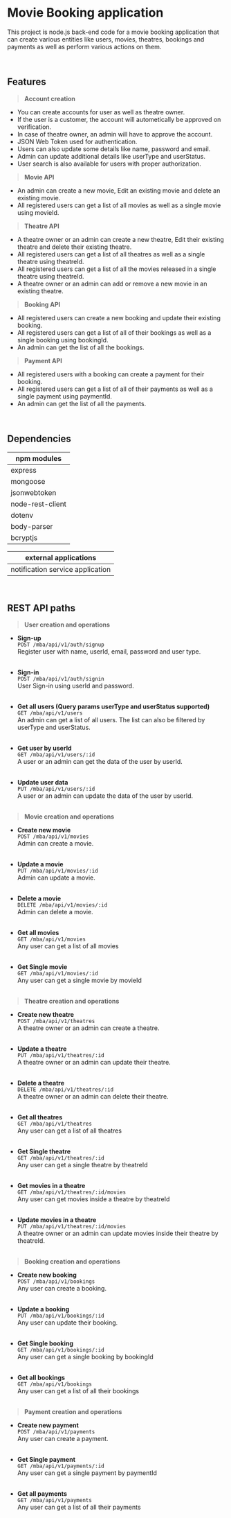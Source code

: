 # Movie Booking application
This project is node.js back-end code for a movie booking application that can create various entities like users, movies, theatres, bookings and payments as well as perform various actions on them.

<br/>

## Features

>**Account creation**
- You can create accounts for user as well as theatre owner.
- If the user is a customer, the account will autometically be approved on verification.
- In case of theatre owner, an admin will have to approve the account.
- JSON Web Token used for authentication.
- Users can also update some details like name, password and email.
- Admin can update additional details like userType and userStatus.
- User search is also available for users with proper authorization.

>**Movie API**
- An admin can create a new movie, Edit an existing movie and delete an existing movie.
- All registered users can get a list of all movies as well as a single movie using movieId.

>**Theatre API**
- A theatre owner or an admin can create a new theatre, Edit their existing theatre and delete their existing theatre.
- All registered users can get a list of all theatres as well as a single theatre using theatreId.
- All registered users can get a list of all the movies released in a single theatre using theatreId.
- A theatre owner or an admin can add or remove a new movie in an existing theatre.

>**Booking API**
- All registered users can create a new booking and update their existing booking.
- All registered users can get a list of all of their bookings as well as a single booking using bookingId.
- An admin can get the list of all the bookings.

>**Payment API**
- All registered users with a booking can create a payment for their booking.
- All registered users can get a list of all of their payments as well as a single payment using paymentId.
- An admin can get the list of all the payments.

<br/>

## Dependencies
|npm modules|
|-|
|express|
|mongoose|
|jsonwebtoken|
|node-rest-client|
|dotenv|
|body-parser|
|bcryptjs|

|external applications|
|-|
|notification service application|

<br/>

## REST API paths

>**User creation and operations**

- **Sign-up**<br/>
`POST /mba/api/v1/auth/signup`<br/>
Register user with name, userId, email, password and user type.<br/><br/>

- **Sign-in**<br/>
`POST /mba/api/v1/auth/signin`<br/>
User Sign-in using userId and password.<br/><br/>

- **Get all users (Query params userType and userStatus supported)**<br/>
`GET /mba/api/v1/users`<br/>
An admin can get a list of all users. The list can also be filtered by userType and userStatus.<br/><br/>

- **Get user by userId**<br/>
`GET /mba/api/v1/users/:id`<br/>
A user or an admin can get the data of the user by userId.<br/><br/>

- **Update user data**<br/>
`PUT /mba/api/v1/users/:id`<br/>
A user or an admin can update the data of the user by userId.<br/><br/>

>**Movie creation and operations**

- **Create new movie**<br/>
`POST /mba/api/v1/movies`<br/>
Admin can create a movie.<br/><br/>

- **Update a movie**<br/>
`PUT /mba/api/v1/movies/:id`<br/>
Admin can update a movie.<br/><br/>

- **Delete a movie**<br/>
`DELETE /mba/api/v1/movies/:id`<br/>
Admin can delete a movie.<br/><br/>

- **Get all movies**<br/>
`GET /mba/api/v1/movies`<br/>
Any user can get a list of all movies<br/><br/>

- **Get Single movie**<br/>
`GET /mba/api/v1/movies/:id`<br/>
Any user can get a single movie by movieId<br/><br/>

>**Theatre creation and operations**

- **Create new theatre**<br/>
`POST /mba/api/v1/theatres`<br/>
A theatre owner or an admin can create a theatre.<br/><br/>

- **Update a theatre**<br/>
`PUT /mba/api/v1/theatres/:id`<br/>
A theatre owner or an admin can update their theatre.<br/><br/>

- **Delete a theatre**<br/>
`DELETE /mba/api/v1/theatres/:id`<br/>
A theatre owner or an admin can delete their theatre.<br/><br/>

- **Get all theatres**<br/>
`GET /mba/api/v1/theatres`<br/>
Any user can get a list of all theatres<br/><br/>

- **Get Single theatre**<br/>
`GET /mba/api/v1/theatres/:id`<br/>
Any user can get a single theatre by theatreId<br/><br/>

- **Get movies in a theatre**<br/>
`GET /mba/api/v1/theatres/:id/movies`<br/>
Any user can get movies inside a theatre by theatreId<br/><br/>

- **Update movies in a theatre**<br/>
`PUT /mba/api/v1/theatres/:id/movies`<br/>
A theatre owner or an admin can update movies inside their theatre by theatreId.<br/><br/>

>**Booking creation and operations**

- **Create new booking**<br/>
`POST /mba/api/v1/bookings`<br/>
Any user can create a booking.<br/><br/>

- **Update a booking**<br/>
`PUT /mba/api/v1/bookings/:id`<br/>
Any user can update their booking.<br/><br/>

- **Get Single booking**<br/>
`GET /mba/api/v1/bookings/:id`<br/>
Any user can get a single booking by bookingId<br/><br/>

- **Get all bookings**<br/>
`GET /mba/api/v1/bookings`<br/>
Any user can get a list of all their bookings<br/><br/>

>**Payment creation and operations**

- **Create new payment**<br/>
`POST /mba/api/v1/payments`<br/>
Any user can create a payment.<br/><br/>

- **Get Single payment**<br/>
`GET /mba/api/v1/payments/:id`<br/>
Any user can get a single payment by paymentId<br/><br/>

- **Get all payments**<br/>
`GET /mba/api/v1/payments`<br/>
Any user can get a list of all their payments<br/><br/>